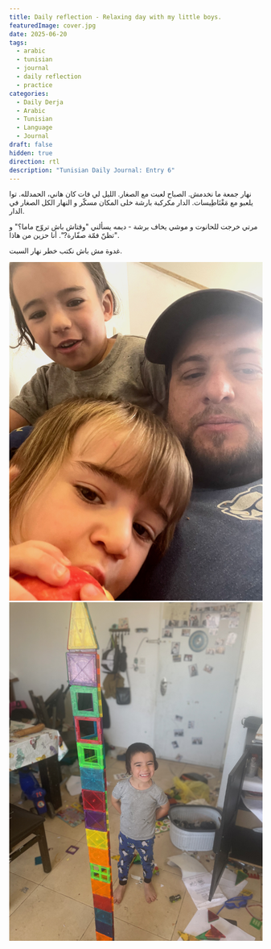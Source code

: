 ```yaml
---
title: Daily reflection - Relaxing day with my little boys.
featuredImage: cover.jpg
date: 2025-06-20
tags:
  - arabic
  - tunisian
  - journal
  - daily reflection
  - practice
categories:
  - Daily Derja
  - Arabic
  - Tunisian
  - Language
  - Journal
draft: false
hidden: true
direction: rtl
description: "Tunisian Daily Journal: Entry 6"
---
```


نهار جمعة ما نخدمش. الصباح لعبت مع الصغار. الليل لي فات كان هاني، الحمدلله. توا يلعبو مع مَغْنَاطِيسات. الدار مكركبة بارشة خلى المكان مسكّر و النهار الكل الصغار في الدار.

مرتي خرجت للحانوت و  موشي يخاف برشة - ديمه يسألني "وقتاش باش تروّح ماما؟" و "تظنّ فمّة صفّارة?". أنا حزين من هاذا.

غدوة مش باش نكتب خطر نهار السبت.

![Moishy Shmuly](moishy-shmuly.jpg)![Magnets](magnets.jpg)
